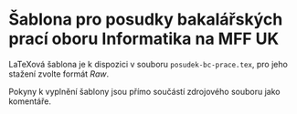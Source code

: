 Šablona pro posudky bakalářských prací oboru Informatika na MFF UK
==================================================================

LaTeXová šablona je k dispozici v souboru `posudek-bc-prace.tex`,
pro jeho stažení zvolte formát *Raw*.

Pokyny k vyplnění šablony jsou přímo součástí zdrojového souboru jako
komentáře.
